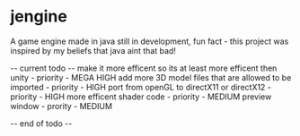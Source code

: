 # jengine
A game engine made in java still in development, fun fact - this project was inspired by my beliefs that java aint that bad!

-- current todo --
make it more efficent so its at least more efficent then unity - priority - MEGA HIGH
add more 3D model files that are allowed to be imported - priority - HIGH
port from openGL to directX11 or directX12 - priority - HIGH
more efficent shader code - priority - MEDIUM
preview window - prority - MEDIUM


-- end of todo --
